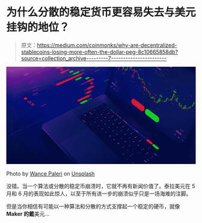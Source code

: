 # 为什么分散的稳定货币更容易失去与美元挂钩的地位？

> 原文：<https://medium.com/coinmonks/why-are-decentralized-stablecoins-losing-more-often-the-dollar-peg-8c10665858db?source=collection_archive---------7----------------------->

![](img/6b1bed016295e7de2eec8518745cc368.png)

Photo by [Wance Paleri](https://unsplash.com/es/@wance0003000?utm_source=medium&utm_medium=referral) on [Unsplash](https://unsplash.com?utm_source=medium&utm_medium=referral)

没错。当一个算法或分散的稳定币崩溃时，它就不再有新闻价值了。泰拉美元在 5 月和 6 月的表现如此惊人，以至于所有进一步的崩溃似乎只是一场海难的注脚。

但是当你相信有可能以一种算法和分散的方式支撑起一个稳定的硬币，就像 **Maker 的戴**美元…